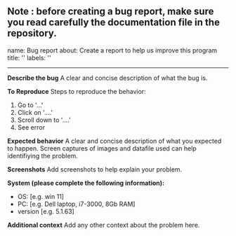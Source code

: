 Note : before creating a bug report, make sure you read carefully the documentation file in the repository.
---
name: Bug report
about: Create a report to help us improve this program
title: ''
labels: ''

---

**Describe the bug**
A clear and concise description of what the bug is.

**To Reproduce**
Steps to reproduce the behavior:
1. Go to '...'
2. Click on '....'
3. Scroll down to '....'
4. See error

**Expected behavior**
A clear and concise description of what you expected to happen. Screen captures of images and datafile used can help identifiying the problem.

**Screenshots**
Add screenshots to help explain your problem.

**System (please complete the following information):**
 - OS: [e.g. win 11]
 - PC: [e.g. Dell laptop, i7-3000, 8Gb RAM]
 - version [e.g. 5.1.63]

**Additional context**
Add any other context about the problem here. 

